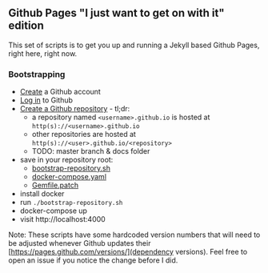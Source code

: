 ## Github Pages "I just want to get on with it" edition

This set of scripts is to get you up and running a Jekyll based Github Pages, right here, right now.

### Bootstrapping

- [Create](https://github.com/join) a Github account
- [Log in](https://github.com/login) to Github
- [Create a Github repository](https://help.github.com/en/github/working-with-github-pages/creating-a-github-pages-site-with-jekyll#creating-a-repository-for-your-site) - tl;dr:
	- a repository named `<username>.github.io` is hosted at `http(s)://<username>.github.io`
	- other repositories are hosted at `http(s)://<user>.github.io/<repository>`
	- TODO: master branch & docs folder
- save in your repository root:
	-	[bootstrap-repository.sh](https://raw.githubusercontent.com/rdewaele/rdewaele.github.io/master/bootstrap-repository.sh)
	- [docker-compose.yaml](https://raw.githubusercontent.com/rdewaele/rdewaele.github.io/master/docker-compose.yaml)
	- [Gemfile.patch](https://raw.githubusercontent.com/rdewaele/rdewaele.github.io/master/Gemfile.patch)
- install docker
- run `./bootstrap-repository.sh`
- docker-compose up
- visit http://localhost:4000

Note: These scripts have some hardcoded version numbers that will need to be adjusted whenever Github updates their [https://pages.github.com/versions/](dependency versions). Feel free to open an issue if you notice the change before I did.
